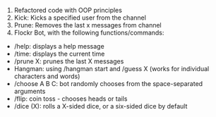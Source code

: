 1. Refactored code with OOP principles
2. Kick: Kicks a specified user from the channel 
3. Prune: Removes the last x messages from channel
3. Flockr Bot, with the following functions/commands:
- /help: displays a help message
- /time: displays the current time
- /prune X: prunes the last X messages
- Hangman: using /hangman start and /guess X (works for individual characters and words)
- /choose A B C: bot randomly chooses from the space-separated arguments
- /flip: coin toss - chooses heads or tails
- /dice (X): rolls a X-sided dice, or a six-sided dice by default
